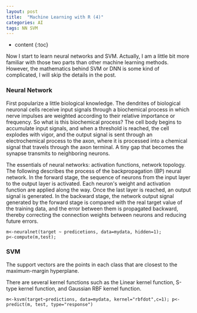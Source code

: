 ```yaml
---
layout: post
title:  "Machine Learning with R (4)"
categories: AI
tags: NN SVM
--- 
```


* content
{:toc}  

Now I start to learn neural networks and SVM. Actually, I am a little bit more familiar with those two parts than other machine learning methods. However, the mathematics behind SVM or DNN  is some kind of complicated, I will skip the details in the post.




### **Neural Network**

First popularize a little biological knowledge. The dendrites of biological neuronal cells receive input signals through a biochemical process in which nerve impulses are weighted according to their relative importance or frequency. So what is this biochemical process? The cell body begins to accumulate input signals, and when a threshold is reached, the cell explodes with vigor, and the output signal is sent through an electrochemical process to the axon, where it is processed into a chemical signal that travels through the axon terminal. A tiny gap that becomes the synapse transmits to neighboring neurons.

The essentials of neural networks: activation functions, network topology. The following describes the process of the backpropagation (BP) neural network. In the forward stage, the sequence of neurons from the input layer to the output layer is activated. Each neuron's weight and activation function are applied along the way. Once the last layer is reached, an output signal is generated. In the backward stage, the network output signal generated by the forward stage is compared with the real target value of the training data, and the error between them is propagated backward, thereby correcting the connection weights between neurons and reducing future errors.

```
m<-neuralnet(target ~ predicetions, data=mydata, hidden=1);
p<-compute(m,test);
```

### **SVM**

The support vectors are the points in each class that are closest to the maximum-margin hyperplane.

There are several kernel functions such as the Linear kernel function, S-type kernel function, and Gaussian RBF kernel function.

```
m<-ksvm(target~predictions, data=mydata, kernel="rbfdot",c=1); p<-predict(m, test, type="response")
```